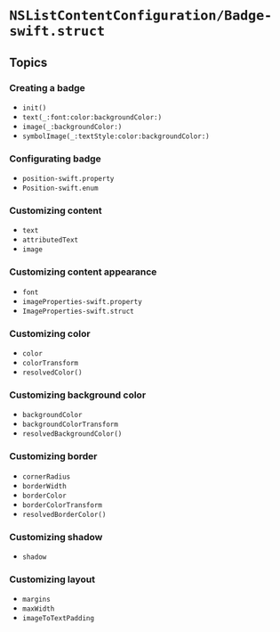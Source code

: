# ``NSListContentConfiguration/Badge-swift.struct``

## Topics

### Creating a badge

- ``init()``
- ``text(_:font:color:backgroundColor:)``
- ``image(_:backgroundColor:)``
- ``symbolImage(_:textStyle:color:backgroundColor:)``

### Configurating badge

- ``position-swift.property``
- ``Position-swift.enum``

### Customizing content

- ``text``
- ``attributedText``
- ``image``

### Customizing content appearance

- ``font``
- ``imageProperties-swift.property``
- ``ImageProperties-swift.struct``

### Customizing color

- ``color``
- ``colorTransform``
- ``resolvedColor()``

### Customizing background color

- ``backgroundColor``
- ``backgroundColorTransform``
- ``resolvedBackgroundColor()``

### Customizing border

- ``cornerRadius``
- ``borderWidth``
- ``borderColor``
- ``borderColorTransform``
- ``resolvedBorderColor()``

### Customizing shadow

- ``shadow``

### Customizing layout

- ``margins``
- ``maxWidth``
- ``imageToTextPadding``
